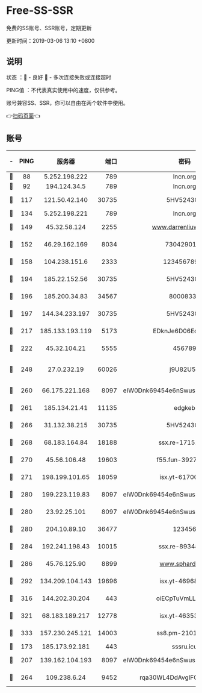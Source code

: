 # Free-SS-SSR

免费的SS账号、SSR账号，定期更新

更新时间：2019-03-06 13:10 +0800

## 说明

状态     ：🙂 - 良好 🙁 - 多次连接失败或连接超时

PING值   ：不代表真实使用中的速度，仅供参考。

账号兼容SS、SSR，你可以自由在两个软件中使用。

👉[扫码页面](https://liesauer.github.io/free-ss-ssr.github.io/)👈

## 账号

|-|PING|服务器|端口|密码|加密方式|区域|
|:----:|:----:|:-----:|-----:|:----:|:----:|:----:|
|🙂|88|5.252.198.222|789|lncn.org|rc4|JP|
|🙂|92|194.124.34.5|789|lncn.org|rc4|JP|
|🙂|117|121.50.42.140|30735|5HV52430C|aes-256-cfb|JP|
|🙂|134|5.252.198.221|789|lncn.org|rc4|JP|
|🙂|149|45.32.58.124|2255|www.darrenliuwei.com|aes-256-cfb|JP|
|🙂|152|46.29.162.169|8034|7304290167|aes-256-cfb|RU|
|🙂|158|104.238.151.6|2333|12345678900|aes-256-cfb|JP|
|🙂|194|185.22.152.56|30735|5HV52430C|aes-256-cfb|RU|
|🙂|196|185.200.34.83|34567|80008331|aes-256-cfb|US|
|🙂|197|144.34.233.197|30735|5HV52430C|aes-256-cfb|US|
|🙂|217|185.133.193.119|5173|EDknJe6D06EoWDaw|aes-256-cfb|US|
|🙂|222|45.32.104.21|5555|456789|aes-256-cfb|SG|
|🙂|248|27.0.232.19|60026|j9U82U53|xchacha20-ietf-poly1305|HK|
|🙂|260|66.175.221.168|8097|eIW0Dnk69454e6nSwuspv9DmS201tQ0D|aes-256-cfb|US|
|🙂|261|185.134.21.41|11135|edgkeb|aes-256-cfb|GB|
|🙂|266|31.132.38.215|30735|5HV52430C|aes-256-cfb|US|
|🙂|268|68.183.164.84|18188|ssx.re-17151822|aes-256-cfb|US|
|🙂|270|45.56.106.48|19603|f55.fun-39271360|aes-256-cfb|US|
|🙂|271|198.199.101.65|18059|isx.yt-61700807|aes-256-cfb|US|
|🙂|280|199.223.119.83|8097|eIW0Dnk69454e6nSwuspv9DmS201tQ0D|aes-256-cfb|US|
|🙂|280|23.92.25.101|8097|eIW0Dnk69454e6nSwuspv9DmS201tQ0D|aes-256-cfb|US|
|🙂|280|204.10.89.10|36477|123456|aes-256-cfb|US|
|🙂|284|192.241.198.43|10015|ssx.re-89348250|aes-256-cfb|US|
|🙂|286|45.76.125.90|8899|www.sphard.com|aes-256-cfb|JP|
|🙂|292|134.209.104.143|19696|isx.yt-46968452|aes-256-cfb|SG|
|🙂|316|144.202.30.204|443|oiECpTuVmLLxk4Ts|aes-256-cfb|US|
|🙂|321|68.183.189.217|12778|isx.yt-46353039|aes-256-cfb|SG|
|🙂|333|157.230.245.121|14003|ss8.pm-21010216|aes-256-cfb|SG|
|🙂|173|185.173.92.181|443|sssru.icu|rc4-md5|RU|
|🙂|207|139.162.104.193|8097|eIW0Dnk69454e6nSwuspv9DmS201tQ0D|aes-256-cfb|JP|
|🙂|264|109.238.6.24|9452|rqa30WL4DdAvgIFG6Fs3znzTa|aes-256-cfb|FR|

